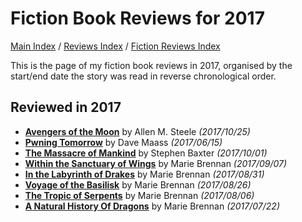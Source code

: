 # Fiction Book Reviews for 2017

[Main Index](../../../README.md) / [Reviews Index](../../README.md) / [Fiction Reviews Index](../README.md)

This is the page of my fiction book reviews in 2017, organised by the start/end date the story was read in reverse chronological order.

## Reviewed in 2017
- [**Avengers of the Moon**](20171025-AvengersMoon.md) by Allen M. Steele *(2017/10/25)*
- [**Pwning Tomorrow**](20170615-PwningTomorrow.md) by Dave Maass *(2017/06/15)*
- [**The Massacre of Mankind**](20171001-MassacreMankind.md) by Stephen Baxter *(2017/10/01)*
- [**Within the Sanctuary of Wings**](20170907-WithinSantuaryWings.md) by Marie Brennan *(2017/09/07)*
- [**In the Labyrinth of Drakes**](20170831-LabyrinthDrakes.md) by Marie Brennan *(2017/08/31)*
- [**Voyage of the Basilisk**](20170826-VoyageBasilisk.md) by Marie Brennan *(2017/08/26)*
- [**The Tropic of Serpents**](20170806-TropicSerpents.md) by Marie Brennan *(2017/08/06)*
- [**A Natural History Of Dragons**](20170722-NaturalHistoryDragons.md) by Marie Brennan *(2017/07/22)*
